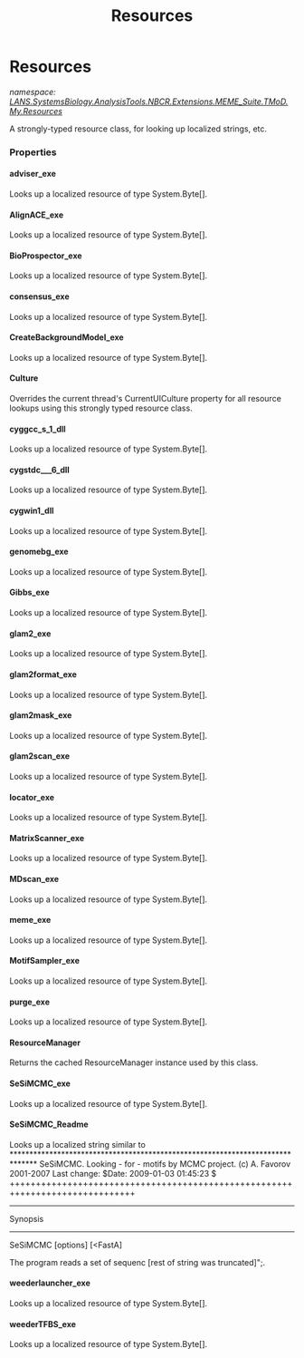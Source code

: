 ﻿---
title: Resources
---

# Resources
_namespace: [LANS.SystemsBiology.AnalysisTools.NBCR.Extensions.MEME_Suite.TMoD.My.Resources](N-LANS.SystemsBiology.AnalysisTools.NBCR.Extensions.MEME_Suite.TMoD.My.Resources.html)_

A strongly-typed resource class, for looking up localized strings, etc.



### Properties

#### adviser_exe
Looks up a localized resource of type System.Byte[].
#### AlignACE_exe
Looks up a localized resource of type System.Byte[].
#### BioProspector_exe
Looks up a localized resource of type System.Byte[].
#### consensus_exe
Looks up a localized resource of type System.Byte[].
#### CreateBackgroundModel_exe
Looks up a localized resource of type System.Byte[].
#### Culture
Overrides the current thread's CurrentUICulture property for all
 resource lookups using this strongly typed resource class.
#### cyggcc_s_1_dll
Looks up a localized resource of type System.Byte[].
#### cygstdc___6_dll
Looks up a localized resource of type System.Byte[].
#### cygwin1_dll
Looks up a localized resource of type System.Byte[].
#### genomebg_exe
Looks up a localized resource of type System.Byte[].
#### Gibbs_exe
Looks up a localized resource of type System.Byte[].
#### glam2_exe
Looks up a localized resource of type System.Byte[].
#### glam2format_exe
Looks up a localized resource of type System.Byte[].
#### glam2mask_exe
Looks up a localized resource of type System.Byte[].
#### glam2scan_exe
Looks up a localized resource of type System.Byte[].
#### locator_exe
Looks up a localized resource of type System.Byte[].
#### MatrixScanner_exe
Looks up a localized resource of type System.Byte[].
#### MDscan_exe
Looks up a localized resource of type System.Byte[].
#### meme_exe
Looks up a localized resource of type System.Byte[].
#### MotifSampler_exe
Looks up a localized resource of type System.Byte[].
#### purge_exe
Looks up a localized resource of type System.Byte[].
#### ResourceManager
Returns the cached ResourceManager instance used by this class.
#### SeSiMCMC_exe
Looks up a localized resource of type System.Byte[].
#### SeSiMCMC_Readme
Looks up a localized string similar to ******************************************************************************
SeSiMCMC. Looking - for - motifs by MCMC project. (c) A. Favorov 2001-2007
Last change: $Date: 2009-01-03 01:45:23 $
++++++++++++++++++++++++++++++++++++++++++++++++++++++++++++++++++++++++++++++

****************************************************************************
Synopsis
****************************************************************************
SeSiMCMC [options] [<FastA]

The program reads a set of sequenc [rest of string was truncated]";.
#### weederlauncher_exe
Looks up a localized resource of type System.Byte[].
#### weederTFBS_exe
Looks up a localized resource of type System.Byte[].

